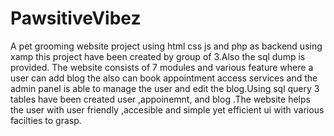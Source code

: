 # PawsitiveVibez
A pet grooming website project using html css js and php as backend using xamp this project have been created by group of 3.Also the sql dump is provided. The website consists of 7 modules and various feature where a user can add blog the also can book appointment access services and the admin panel is able to manage the user and edit the blog.Using sql query 3 tables have been created user ,appoinemnt, and blog .The website helps the user with user friendly ,accesible and simple yet efficient ui with various facilties to grasp.
